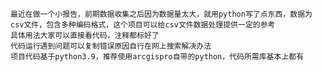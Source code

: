     最近在做一个小报告，前期数据收集之后因为数据量太大，就用python写了点东西，数据为csv文件，包含多种编码格式，这个项目可以给csv文件数据处理提供一定的参考  
    具体用法大家可以直接看代码，注释都标好了  
    代码运行遇到问题可以复制错误原因自行在网上搜索解决办法  
    项目代码基于python3.9，推荐使用arcgispro自带的python，代码所需库基本上都有  
